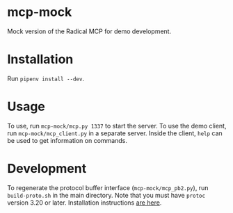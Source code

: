 # mcp-mock
Mock version of the Radical MCP for demo development.

# Installation
Run `pipenv install --dev`.

# Usage
To use, run `mcp-mock/mcp.py 1337` to start the server. To use the demo client, run `mcp-mock/mcp_client.py` in a separate server. Inside the client, `help` can be used to get information on commands.

# Development
To regenerate the protocol buffer interface (`mcp-mock/mcp_pb2.py`), run `build-proto.sh` in the main directory. Note that you must have `protoc` version 3.20 or later. Installation instructions [are here](https://github.com/protocolbuffers/protobuf/blob/main/src/README.md). 

